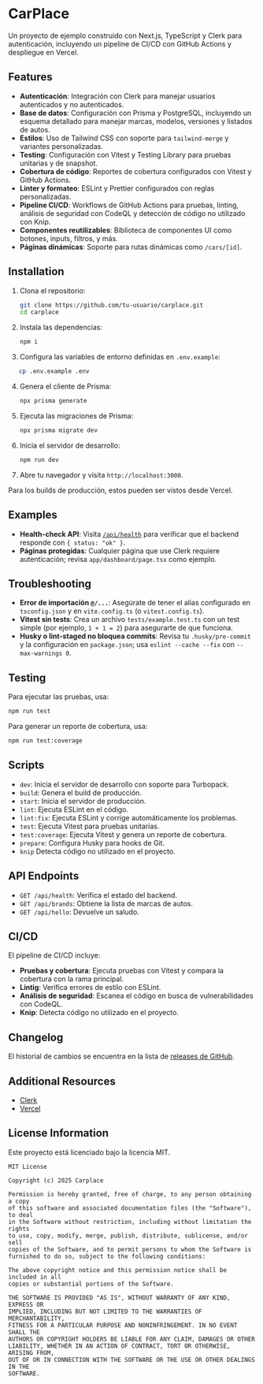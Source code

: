 # CarPlace
Un proyecto de ejemplo construido con Next.js, TypeScript y Clerk para autenticación, incluyendo un pipeline de CI/CD con GitHub Actions y despliegue en Vercel.

## Features
- **Autenticación**: Integración con Clerk para manejar usuarios autenticados y no autenticados.
- **Base de datos**: Configuración con Prisma y PostgreSQL, incluyendo un esquema detallado para manejar marcas, modelos, versiones y listados de autos.
- **Estilos**: Uso de Tailwind CSS con soporte para `tailwind-merge` y variantes personalizadas.
- **Testing**: Configuración con Vitest y Testing Library para pruebas unitarias y de snapshot.
- **Cobertura de código**: Reportes de cobertura configurados con Vitest y GitHub Actions.
- **Linter y formateo**: ESLint y Prettier configurados con reglas personalizadas.
- **Pipeline CI/CD**: Workflows de GitHub Actions para pruebas, linting, análisis de seguridad con CodeQL y detección de código no utilizado con Knip.
- **Componentes reutilizables**: Biblioteca de componentes UI como botones, inputs, filtros, y más.
- **Páginas dinámicas**: Soporte para rutas dinámicas como `/cars/[id]`.

## Installation
1. Clona el repositorio:
   ```bash
   git clone https://github.com/tu-usuario/carplace.git
   cd carplace
   ```
2. Instala las dependencias:
   ```bash
   npm i
   ```
3. Configura las variables de entorno definidas en `.env.example`:
```bash
   cp .env.example .env
```
4. Genera el cliente de Prisma:
   ```bash
   npx prisma generate
   ```
5. Ejecuta las migraciones de Prisma:
   ```bash
   npx prisma migrate dev
   ```
6. Inicia el servidor de desarrollo:
   ```bash
   npm run dev
   ```
7. Abre tu navegador y visita `http://localhost:3000`.

Para los builds de producción, estos pueden ser vistos desde Vercel.

## Examples
- **Health-check API**: Visita [`/api/health`](http://localhost:3000/api/health) para verificar que el backend responde con `{ status: "ok" }`.
- **Páginas protegidas**: Cualquier página que use Clerk requiere autenticación; revisa `app/dashboard/page.tsx` como ejemplo.

## Troubleshooting
- **Error de importación `@/...`**: Asegúrate de tener el alias configurado en `tsconfig.json` y en `vite.config.ts` (o `vitest.config.ts`).
- **Vitest sin tests**: Crea un archivo `tests/example.test.ts` con un test simple (por ejemplo, `1 + 1 = 2`) para asegurarte de que funciona.
- **Husky o lint-staged no bloquea commits**: Revisa tu `.husky/pre-commit` y la configuración en `package.json`; usa `eslint --cache --fix` con `--max-warnings 0`.

## Testing
Para ejecutar las pruebas, usa:
```bash
npm run test
```
Para generar un reporte de cobertura, usa:
```bash
npm run test:coverage
```

## Scripts
- `dev`: Inicia el servidor de desarrollo con soporte para Turbopack.
- `build`: Genera el build de producción.
- `start`: Inicia el servidor de producción.
- `lint`: Ejecuta ESLint en el código.
- `lint:fix`: Ejecuta ESLint y corrige automáticamente los problemas.
- `test`: Ejecuta Vitest para pruebas unitarias.
- `test:coverage`: Ejecuta Vitest y genera un reporte de cobertura.
- `prepare`: Configura Husky para hooks de Git.
- `knip` Detecta código no utilizado en el proyecto.

## API Endpoints
- `GET /api/health`: Verifica el estado del backend.
- `GET /api/brands`: Obtiene la lista de marcas de autos.
- `GET /api/hello`: Devuelve un saludo.

## CI/CD
El pipeline de CI/CD incluye:
- **Pruebas y cobertura**: Ejecuta pruebas con Vitest y compara la cobertura con la rama principal.
- **Lintig**: Verifica errores de estilo con ESLint.
- **Análisis de seguridad**: Escanea el código en busca de vulnerabilidades con CodeQL.
- **Knip**: Detecta código no utilizado en el proyecto.

## Changelog
El historial de cambios se encuentra en la lista de [releases de GitHub](https://github.com/Carplace-code/carplace/releases).

## Additional Resources
- [Clerk](https://clerk.com)
- [Vercel](https://vercel.com)

## License Information
Este proyecto está licenciado bajo la licencia MIT.
```
MIT License

Copyright (c) 2025 Carplace

Permission is hereby granted, free of charge, to any person obtaining a copy
of this software and associated documentation files (the "Software"), to deal
in the Software without restriction, including without limitation the rights
to use, copy, modify, merge, publish, distribute, sublicense, and/or sell
copies of the Software, and to permit persons to whom the Software is
furnished to do so, subject to the following conditions:

The above copyright notice and this permission notice shall be included in all
copies or substantial portions of the Software.

THE SOFTWARE IS PROVIDED "AS IS", WITHOUT WARRANTY OF ANY KIND, EXPRESS OR
IMPLIED, INCLUDING BUT NOT LIMITED TO THE WARRANTIES OF MERCHANTABILITY,
FITNESS FOR A PARTICULAR PURPOSE AND NONINFRINGEMENT. IN NO EVENT SHALL THE
AUTHORS OR COPYRIGHT HOLDERS BE LIABLE FOR ANY CLAIM, DAMAGES OR OTHER
LIABILITY, WHETHER IN AN ACTION OF CONTRACT, TORT OR OTHERWISE, ARISING FROM,
OUT OF OR IN CONNECTION WITH THE SOFTWARE OR THE USE OR OTHER DEALINGS IN THE
SOFTWARE.
```

